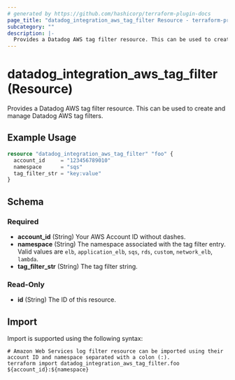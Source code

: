 ```yaml
---
# generated by https://github.com/hashicorp/terraform-plugin-docs
page_title: "datadog_integration_aws_tag_filter Resource - terraform-provider-datadog"
subcategory: ""
description: |-
  Provides a Datadog AWS tag filter resource. This can be used to create and manage Datadog AWS tag filters.
---
```


# datadog_integration_aws_tag_filter (Resource)

Provides a Datadog AWS tag filter resource. This can be used to create and manage Datadog AWS tag filters.

## Example Usage

```terraform
resource "datadog_integration_aws_tag_filter" "foo" {
  account_id     = "123456789010"
  namespace      = "sqs"
  tag_filter_str = "key:value"
}
```

<!-- schema generated by tfplugindocs -->
## Schema

### Required

- **account_id** (String) Your AWS Account ID without dashes.
- **namespace** (String) The namespace associated with the tag filter entry. Valid values are `elb`, `application_elb`, `sqs`, `rds`, `custom`, `network_elb`, `lambda`.
- **tag_filter_str** (String) The tag filter string.

### Read-Only

- **id** (String) The ID of this resource.

## Import

Import is supported using the following syntax:

```shell
# Amazon Web Services log filter resource can be imported using their account ID and namespace separated with a colon (:).
terraform import datadog_integration_aws_tag_filter.foo ${account_id}:${namespace}
```
